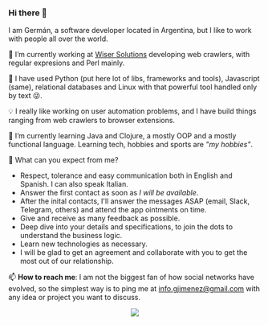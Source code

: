 ### Hi there 👋

I am Germán, a software developer located in Argentina, but I like to work with people all over the world.

🔭  I’m currently working at [Wiser Solutions](https://www.wiser.com/) developing web crawlers, with regular expresions and Perl mainly.

🐜  I have used Python (put here lot of libs, frameworks and tools), Javascript (same), relational databases and Linux with that powerful tool handled only by text 😜.
 
💡  I really like working on user automation problems, and I have build things ranging from web crawlers to browser extensions.

🐬  I’m currently learning Java and Clojure, a mostly OOP and a mostly functional language. Learning tech, hobbies and sports are *"my hobbies"*.

🌱  What can you expect from me?
  * Respect, tolerance and easy communication both in English and Spanish. I can also speak Italian.
  * Answer the first contact as soon as *I will be available*.
  * After the inital contacts, I'll answer the messages ASAP (email, Slack, Telegram, others) and attend the app ointments on time. 
  * Give and receive as many feedback as possible.
  * Deep dive into your details and specifications, to join the dots to understand the business logic.
  * Learn new technologies as necessary.
  * I will be glad to get an agreement and collaborate with you to get the most out of our relationship.

📫  **How to reach me**: I am not the biggest fan of how social networks have evolved, so the simplest way is to ping me at [info.gjimenez@gmail.com](info.gjimenez@gmail.com) with any idea or project you want to discuss.

<div align="center">
<img src="https://media.giphy.com/media/pRqK2YcBYQp0s/giphy.gif"</img></div>
